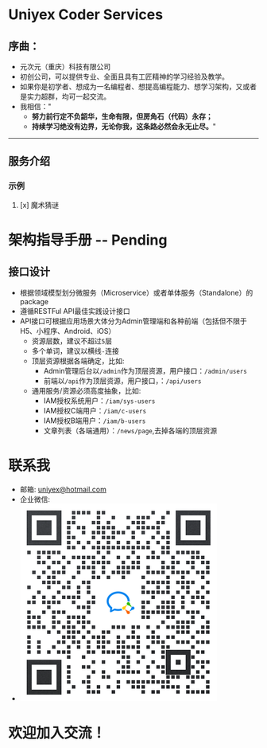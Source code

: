 # Uniyex Coder Services
## 序曲：
* 元次元（重庆）科技有限公司
* 初创公司，可以提供专业、全面且具有工匠精神的学习经验及教学。
* 如果你是初学者、想成为一名编程者、想提高编程能力、想学习架构，又或者是实力超群，均可一起交流。
* 我相信："
  - **努力前行定不负韶华，生命有限，但房角石（代码）永存；**
  - **持续学习绝没有边界，无论你我，这条路必然会永无止尽。**"


---
## 服务介绍
### 示例
1. [x] 魔术猜谜


# 架构指导手册 -- Pending
## 接口设计
- 根据领域模型划分微服务（Microservice）或者单体服务（Standalone）的package
- 遵循RESTFul API最佳实践设计接口
- API接口可根据应用场景大体分为Admin管理端和各种前端（包括但不限于H5、小程序、Android、iOS）
    - 资源层数，建议不超过`5`层
    - 多个单词，建议以横线`-`连接
    - 顶层资源根据各端确定，比如:
        - Admin管理后台以`/admin`作为顶层资源，用户接口：`/admin/users`
        - 前端以`/api`作为顶层资源，用户接口，：`/api/users `
    - 通用服务/资源必须高度抽象，比如:
        - IAM授权系统用户：`/iam/sys-users`
        - IAM授权C端用户：`/iam/c-users`
        - IAM授权B端用户：`/iam/b-users`
        - 文章列表（各端通用）：`/news/page`,去掉各端的顶层资源


# 联系我
* 邮箱: uniyex@hotmail.com
* 企业微信: 
* ![UniyexCoder](/example/doc/uniyex-coder-wecom-qr.png "UniyexCoder")

# 欢迎加入交流！
